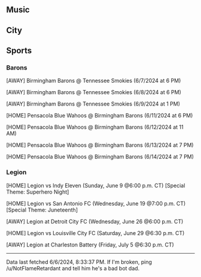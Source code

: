 ## Music

## City

## Sports

### Barons

[AWAY] Birmingham Barons @ Tennessee Smokies (6/7/2024 at 6 PM)

[AWAY] Birmingham Barons @ Tennessee Smokies (6/8/2024 at 6 PM)

[AWAY] Birmingham Barons @ Tennessee Smokies (6/9/2024 at 1 PM)

[HOME] Pensacola Blue Wahoos @ Birmingham Barons (6/11/2024 at 6 PM)

[HOME] Pensacola Blue Wahoos @ Birmingham Barons (6/12/2024 at 11 AM)

[HOME] Pensacola Blue Wahoos @ Birmingham Barons (6/13/2024 at 7 PM)

[HOME] Pensacola Blue Wahoos @ Birmingham Barons (6/14/2024 at 7 PM)

### Legion

[HOME] Legion vs Indy Eleven (Sunday, June 9 @6:00 p.m. CT) [Special Theme: Superhero Night]

[HOME] Legion vs San Antonio FC (Wednesday, June 19 @7:00 p.m. CT) [Special Theme: Juneteenth]

[AWAY] Legion at Detroit City FC (Wednesday, June 26 @6:00 p.m. CT)

[HOME] Legion vs Louisville City FC (Saturday, June 29 @6:30 p.m. CT)

[AWAY] Legion at Charleston Battery (Friday, July 5 @6:30 p.m. CT)

---

Data last fetched 6/6/2024, 8:33:37 PM. If I'm broken, ping /u/NotFlameRetardant and tell him he's a bad bot dad.
